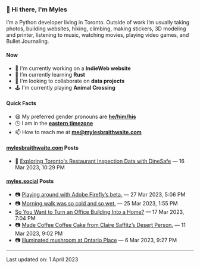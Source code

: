 ### 👋 Hi there, I'm Myles

I’m a Python developer living in Toronto. Outside of work I’m usually taking photos, building websites, hiking, climbing, making stickers, 3D modeling and printer, listening to music, watching movies, playing video games, and Bullet Journaling.

#### Now

-   🔭 I'm currently working on a **IndieWeb website**
-   🌱 I’m currently learning **Rust**
-   👯 I'm looking to collaborate on **data projects**
-   🕹️ I'm currently playing **Animal Crossing**

#### Quick Facts

-   😆 My preferred gender pronouns are **[he/him/his](https://www.mypronouns.org/he-him)**
-   🕒 I am in the **[eastern timezone](https://time.is/Toronto)**
-   📫 How to reach me at **[me@mylesbraithwaite.com](mailto:me@mylesbraithwaite.com)**

<!--
-   🤔 I’m looking for help with ...
-   💬 Ask me about ...
-   ⚡ Fun fact: ...
-->

#### [mylesbraithwaite.com](https://mylesbraithwaite.com/) Posts
<!-- START: BLOG_POSTS -->
-   📝 [Exploring Toronto's Restaurant Inspection Data with DineSafe](https://mylesbraithwaite.com/exploring-torontos-restaurant-inspection-data-with-dinesafe) — 16 Mar 2023, 10:29 PM
<!-- END: BLOG_POSTS -->


#### [myles.social](https://myles.soical/) Posts
<!-- START: MICROBLOG_POSTS -->
-   📷 [Playing around with Adobe Firefly’s beta.](https://myles.social/2023/03/27/playing-around-with.html) — 27 Mar 2023, 5:06 PM
-   📷 [Morning walk was so cold and so wet.](https://myles.social/2023/03/25/morning-walk-was.html) — 25 Mar 2023, 1:55 PM
-   [So You Want to Turn an Office Building Into a Home?](https://myles.social/2023/03/17/so-you-want.html) — 17 Mar 2023, 7:04 PM
-   📷 [Made Coffee Coffee Cake from Claire Saffitz’s Desert Person.](https://myles.social/2023/03/11/made-coffee-coffee.html) — 11 Mar 2023, 9:02 PM
-   📷 [Illuminated mushroom at Ontario Place](https://myles.social/2023/03/06/illuminated-mushroom-at.html) — 6 Mar 2023, 9:27 PM
<!-- END: MICROBLOG_POSTS -->

---

<!-- START: LAST_UPDATED_AT -->
Last updated on: 1 April 2023
<!-- END: LAST_UPDATED_AT -->
